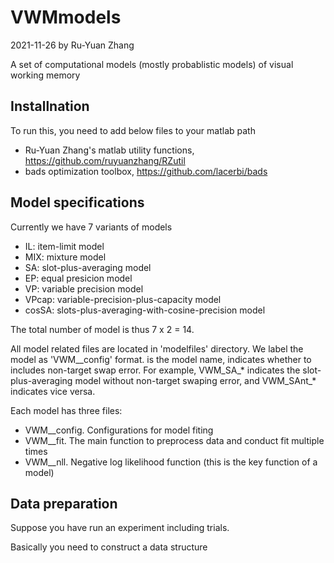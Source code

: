 # VWMmodels
2021-11-26 by Ru-Yuan Zhang

A set of computational models (mostly probablistic models) of visual working memory



## Installnation

To run this, you need to add below files to your matlab path

* Ru-Yuan Zhang's matlab utility functions, https://github.com/ruyuanzhang/RZutil
* bads optimization toolbox, https://github.com/lacerbi/bads



## Model specifications

Currently we have 7 variants of models

* IL: item-limit model
* MIX: mixture model
* SA: slot-plus-averaging model
* EP: equal presicion model
* VP: variable precision model
* VPcap: variable-precision-plus-capacity model
* cosSA: slots-plus-averaging-with-cosine-precision model

 The total number of model is thus 7 x 2 = 14.



All model related files are located in 'modelfiles' directory. We label the model as 'VWM\_<model><nt>_config' format.  <model> is the model name, <nt> indicates whether to includes non-target swap error. For example,  VWM\_SA\_* indicates the slot-plus-averaging model without non-target swaping error, and VWM\_SAnt\_* indicates vice versa.



Each model has three files:

* VWM\_<model><nt>_config. Configurations for model fiting
* VWM\_<model><nt>_fit. The main function to preprocess data and conduct fit multiple times
* VWM\_<model><nt>_nll.  Negative log likelihood function (this is the key function of a model)



## Data preparation

Suppose you have run an experiment including <nTrials> trials. 

Basically you need to construct a data structure

